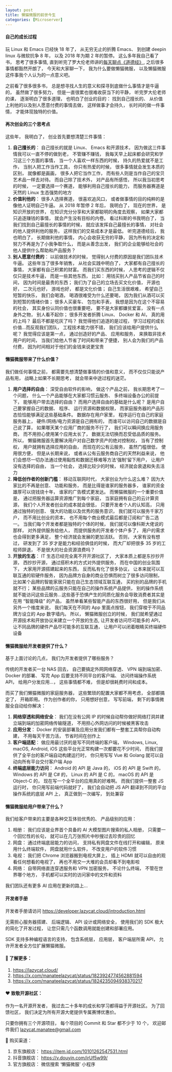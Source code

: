 ```yaml
---
layout: post
title: 懒猫微服的前世今生
categories: [Microserver]
---
```


#### 自己的成长过程
玩 Linux 和 Emacs 已经快 18 年了， 从无穷无止的折腾 Emacs、 到创建 deepin linux 与微软抗争 8 年， 以及 2018 年为期 2 年的暂停。 这么多年我自己看了书， 思考了很多事情, 直到听完了罗大伦老师讲的[每天聊点《道德经》](https://www.ximalaya.com/album/3623979?source=m_jump), 之后很多事情都豁然开朗了， 今天和大家聊一下， 我为什么要做懒猫微服， 以及懒猫微服这件事我个人认为的一点意义吧。

之前看了很多很多书， 总是想寻找人生的意义和探寻到底做什么事情才是牛逼的， 虽然做了很多努力， 但是一直很累也很难收获当下的平静， 听完罗大伦老师的课， 逐渐明白了很多道理， 也明白了创业的目的： 找到自己擅长的、 从价值上利他的以及别人愿意付费的事情去做， 这样做事才会持久， 长时间的做一件事情， 才能体现独特的价值。

#### 再次创业的三个思考点
这些年， 我明白了， 创业首先要想清楚三件事情：

1. **自己擅长的**： 自己擅长的就是 Linux、 Emacs 和开源技术， 因为做这三件事情我可以一直不停的做到老， 不管赚不赚钱， 我每天早上起床都会研究和学习这三个方面的事情， 当一个人喜欢一样东西的时候， 持久的热爱就不是工作， 当别人把工作当作工具， 你只有热爱的时候， 很多事情就会发生本质的区别， 就像都是画画， 很多人把它当作工作， 而有些人则是当作自己的宝贝艺术品一样去对待。 而自己除了技术外， 对产品有所感悟， 所以我当初思考的时候， 一定要选择一个赛道， 能够利用自己擅长的能力， 而服务器赛道是天然的 Linux 生态强势的地方
2. **价值利他的**： 很多人选择赛道， 很喜欢追风口， 或者做事情的目的纯粹的是像他人证明自己牛逼。 从 2018 年暂停 2 年后， 我明白了， 现在的世界， 是知识开放的世界， 在知识充分分享和大家都聪明的角度去观察， 如果大家都只追逐赚钱的事情， 就会产生没有目标的内卷。 看过科斯的书我明白了， 当我们找到自己最擅长的事情的时候， 就应该发挥自己最擅长的事情， 对社会的他人提供利他的服务， 这样我们的交易成本才是最低。 听完道德经后， 我也明白了， 长期做利他的事情， 内心会收获无穷的平静， 因为所有的决定和努力不再是为了小我争取什么， 而是从善念出发， 我们的企业能够给社会的他人提供什么帮助和产品服务？
3. **别人愿意付费的**： 以前做技术的时候， 觉得别人付费的原因是我们团队技术牛逼。 这些年当了很多年销售， 从社会实践中明白了， 大家都有自己擅长的事情， 大家都有自己积累的财富。 而我们买东西的时候， 人思考的逻辑不仅仅只是技术牛逼， 而是一些其他东西， 比如： 用钱买别人产品节省自己的时间， 因为时间是最贵的东西； 我们为了自己的立场去买文化价值， 开源也好， 二次元也好， 游戏也好， 都是文化价值； 自己生活很艰难， 希望自己短暂的快乐， 我们会喝酒， 喝酒很难受为什么还要喝， 因为我们从酒可以买到短暂的情绪价值； 很多人买豪车、 包包和手表， 我想是因为在这个不容易的社会， 其实身份认同价值也很重要吧， 要不是大家都嫌贫爱富， 没有一点身外之物， 别人看不起你； 很多开发者折腾 Linux、 Docker 和 AI， 真的用的上吗？ 最后不都是吃灰了吗？ 我觉得他们追逐的是过程， 学习过程的成长价值...而反观我们团队， 工程技术能力很不错， 我们应该给用户提供什么呢？ 我觉得应该是第一点， 通过创造好的产品、 应用和服务， 来换取非技术用户的时间， 当我们给他人节省了时间和带来了便捷， 别人会为我们的产品付费， 因为时间相对于他们的金钱来说更宝贵

#### 懒猫微服带来了什么价值？
我们做任何事情之前， 都需要先想清楚做事情的价值和意义， 而不仅仅只能说产品有用， 战略上如果不长期思考， 就会带来中途过程的迷茫。

1. **用户选择的自由**： 深受自由软件的影响， 做这个产品之前， 我长期思考了一个问题， 什么一个产品能够在大家都习惯云服务、 多终端设备办公的前提下， 能够用户带去选择的自由？ 而用户选择自由的基础是什么呢？ 是用户自己要掌握自己的数据、 程序、 运行资源和数据权限， 而家庭服务器的产品形态恰恰能够满足这些基础条件。 数据存在用户家里， 程序运行在自己的家庭服务器上， 硬件/网络/电力资源是自己拥有的， 而谁可以访问自己的数据是自己说了算， 如果哪天某个应用厂商的服务不行了， 我们可以瞬间换应用服务商， 而不用担心使用某个应用太长了， 数据无法切换而忍受低品质的服务。 所以， 懒猫微服首先要解决用户对自己数字资产的绝对控制权， 当有了控制权， 用户就拥有选择应用的自由， 而现在的公有云服务， 虽然门槛很低， 使用很方便， 但是从长期来说， 或者从公有云服务商自己的天然利益来说， 他们会想尽一切办法通过使用黏性和数据迁移难等方法‘强制’留下用户， 让用户没有选择的自由， 当一个社会， 选择比较少的时候， 经济就会衰退和失去活力
2. **降低创作者的创新门槛**： 移动互联网时代， 大家创业为什么这么难？ 因为大家比的不再是创意、 功能和服务， 而是比得是谁家的服务器多， 谁家的资金雄厚可以烧钱烧十年， 谁家的广告模式更发达。 而懒猫微服的一个重要价值是， 通过把服务器运算资源推广到每个家庭， 当家庭拥有自己的云计算资源， 我们个人开发者创业的成本就会很低， 只要开发者个人的认知高， 只用通过独特的创意、 强大的功能以及优秀的服务意识， 我们就可以服务千家万户， 而不用比创业的资本， 也不用每个商业模式最后都是订阅和广告二选一。 当我们每个开发者都是独特的个体的时候， 我们就可以像科斯大佬说的那样， 对外提供服务给他人， 而提供服务的开发者个体户多了， 用户的需求也会得到更多满足， 整个经济就会发展的更加活跃。 否则， 大家有没有想过， 研发到了 35 岁才是能力和经验俱佳的时候， 而大厂却把很多 35 岁的工程师辞退， 不是很大的社会资源浪费吗？
3. **开放的生态**： IT 生态已经完全离不开开源社区了， 大家本质上都是东抄抄开源， 西抄抄开源， 通过搭积木的方式对外提供服务， 而在中国的创业氛围下， 大家用开源搭建起来的东西， 反而私有化了很多协议， 让本来就可以互联互通的软硬件服务， 因为品牌方自身的商业恐惧而树立了很多访问限制， 比如某个品牌的智能家居只能在自己生态领域互联互通， 买的别的品牌的手机就不行； 某些品牌的云服务只能在自己的操作系统产品提供， 别的操作系统就不能访问这些云服务...这些基于恐惧产生的同质化服务会导致消费者其实是在用 “智能降级” 的产品， 虽然单看某些智能产品的东西很好用， 但是我们从另外一个维度来说， 我们每天在不同的 App 里面点按钮， 我们穿梭于不同品牌方设立的 App 数字墙内。 所以， 懒猫微服创立的时候， 我们就希望通过开源技术和开放协议来建立一个开放的生态, 让开发者访问尽可能多的 API， 让不同品牌的硬件产品尽可能多的互联互通， 让用户可以闭着眼睛买终端硬件设备

#### 懒猫微服给开发者提供了什么？
基于上面讨论的几点， 我们为开发者提供了哪些服务？

传统的开发者买一台 NAS 回去， 自己要搞定外网网络穿透、 VPN 端到端加密、 Docker 的部署、 写完 App 后要支持不同平台的客户端、 访问终端操作系统 API， 给用户分发应用...， 这些事情都不难， 但是却很耗费时间和成本。 

而买了我们懒猫微服的家庭服务器， 这些繁琐的配置大家都不用考虑， 全部都搞定了， 开箱即用。 作为创作者的你， 只用想好创意， 写写前端， 剩下的事情微服全自动给你解决： 
1. **网络穿透和网络安全**： 我们在没有公网 IP 的时候自动帮你做好网络打洞并建立端到端的加密网络传输隧道， 不用担心外网访问的时候被黑客攻击
2. **应用分发**： Docker 的安装部署及应用分发我们都有一整套工具帮你自动构建， 不用每天干苦力活， 节省时间在创作上
3. **客户端适配**： 做应用最讨厌的是写不同终端的客户端， Windows, Linux, macOS, Android, iOS 这些平台光正常构建一次都要花不少时间， 而我们提供了全平台的客户端自动构建运行时， 你只用写写 Vue 和 Golang 就可以自动向所有平台交付客户端 App
4. **终端底层能力访问**： Android 的 API 是 Java 的， iOS 的 API 是 Swift 的， Windows 的 API 是 C# 的， Linux 的 API 是 C 的， macOS 的 API 是 Object-C 的， 现在写一个全平台的应用真的好难啊。 而我们提供一整套 JS 运行时， 你只用写前端代码就好了， 我们会自动把 JS API 翻译到不同的平台操作系统的底层 API 上， 真正做到一次编写， 到处兼容

#### 懒猫微服给用户带来了什么？
我们给客户带来的主要是各种交互体验优秀的、 产品级别的应用：

1. 相册： 我们应该是业界首个具备的 AI 大模型图片搜索的私人相册， 只需要一个回忆性的长句， 就可以在几万张照片中秒搜过去珍贵的回忆
2. 网盘： 通过终端底层能力的访问， 支持私有网盘文件在线打开和编辑， 原来用什么终端软件， 网盘就用什么软件， 不改变用户的软件习惯
3. 电视： 我们把 Chrome 浏览器搬到电视大屏上， 插上 HDMI 就可以自由的观看任何想看的电视了， 再也不用交一大堆的会员却看不到电影啦
4. 网络： 自带网络直连穿透服务和 VPN 加密服务， 不论什么终端， 不管在世界哪个地方， 手机都可以实时的访问家中的文件和资料

我们团队还有更多 AI 应用在更新的路上...

#### 开发者手册
开发者手册请访问 https://developer.lazycat.cloud/introduction.html

无需担心服务器搭建、 后端逻辑、 API 设计或网络安全， 使用我们的 SDK 极大的简化了开发过程， 让您只需几个函数调用就能创建和部署应用。

SDK 支持多种编程语言的支持， 包含系统层， 应用层， 客户端层所需 API， 允许开发者全方位扩展懒猫微服。

#### 🧐 了解更多：
1. https://lazycat.cloud/
2. https://x.com/manateelazycat/status/1823924774562881594
3. https://x.com/manateelazycat/status/1824235094938370217

#### ❤️ 致敬开源社区：
作为一名开源开发者， 我过去二十多年的成长和学习都得益于开源社区。 为了回馈社区， 我们决定为所有开源大佬提供专属赛博优惠价。

只要你拥有三个开源项目， 每个项目的 Commit 和 Star 都不少于 10 个， 欢迎邮件我们 lazycat.manatee@gmail.com

🛒 购买渠道：
1. 京东旗舰店： https://item.jd.com/10101262547531.html
2. 抖音旗舰店： https://v.douyin.com/irUf5w99/
3. 官方旗舰店： 微信搜索 ‘懒猫微服’ 小程序
